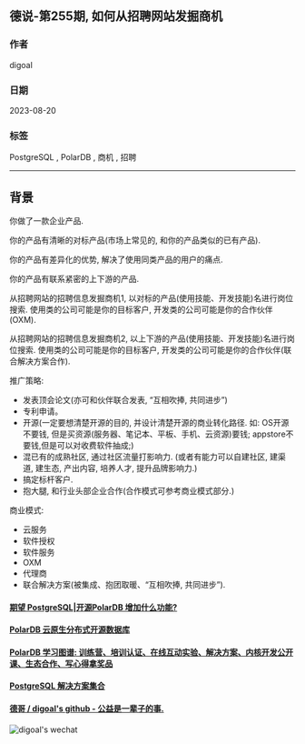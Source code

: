 ## 德说-第255期, 如何从招聘网站发掘商机    
    
### 作者    
digoal    
    
### 日期    
2023-08-20    
    
### 标签    
PostgreSQL , PolarDB , 商机 , 招聘    
    
----    
    
## 背景    
你做了一款企业产品.   
  
你的产品有清晰的对标产品(市场上常见的, 和你的产品类似的已有产品).   
  
你的产品有差异化的优势, 解决了使用同类产品的用户的痛点.   
  
你的产品有联系紧密的上下游的产品.   
  
从招聘网站的招聘信息发掘商机1, 以对标的产品(使用技能、开发技能)名进行岗位搜索. 使用类的公司可能是你的目标客户, 开发类的公司可能是你的合作伙伴(OXM).    
  
从招聘网站的招聘信息发掘商机2, 以上下游的产品(使用技能、开发技能)名进行岗位搜索. 使用类的公司可能是你的目标客户, 开发类的公司可能是你的合作伙伴(联合解决方案合作).    
  
推广策略:  
- 发表顶会论文(亦可和伙伴联合发表, “互相吹捧, 共同进步”)  
- 专利申请。  
- 开源(一定要想清楚开源的目的, 并设计清楚开源的商业转化路径. 如: OS开源不要钱, 但是买资源(服务器、笔记本、平板、手机、云资源)要钱; appstore不要钱,但是可以对收费软件抽成;)  
- 混已有的成熟社区, 通过社区流量打影响力. (或者有能力可以自建社区, 建渠道, 建生态, 产出内容, 培养人才, 提升品牌影响力.)   
- 搞定标杆客户.  
- 抱大腿, 和行业头部企业合作(合作模式可参考商业模式部分.)  
  
商业模式:  
- 云服务  
- 软件授权  
- 软件服务  
- OXM  
- 代理商  
- 联合解决方案(被集成、抱团取暖、“互相吹捧, 共同进步”).  
  
  
  
  
  
#### [期望 PostgreSQL|开源PolarDB 增加什么功能?](https://github.com/digoal/blog/issues/76 "269ac3d1c492e938c0191101c7238216")
  
  
#### [PolarDB 云原生分布式开源数据库](https://github.com/ApsaraDB "57258f76c37864c6e6d23383d05714ea")
  
  
#### [PolarDB 学习图谱: 训练营、培训认证、在线互动实验、解决方案、内核开发公开课、生态合作、写心得拿奖品](https://www.aliyun.com/database/openpolardb/activity "8642f60e04ed0c814bf9cb9677976bd4")
  
  
#### [PostgreSQL 解决方案集合](../201706/20170601_02.md "40cff096e9ed7122c512b35d8561d9c8")
  
  
#### [德哥 / digoal's github - 公益是一辈子的事.](https://github.com/digoal/blog/blob/master/README.md "22709685feb7cab07d30f30387f0a9ae")
  
  
![digoal's wechat](../pic/digoal_weixin.jpg "f7ad92eeba24523fd47a6e1a0e691b59")
  
